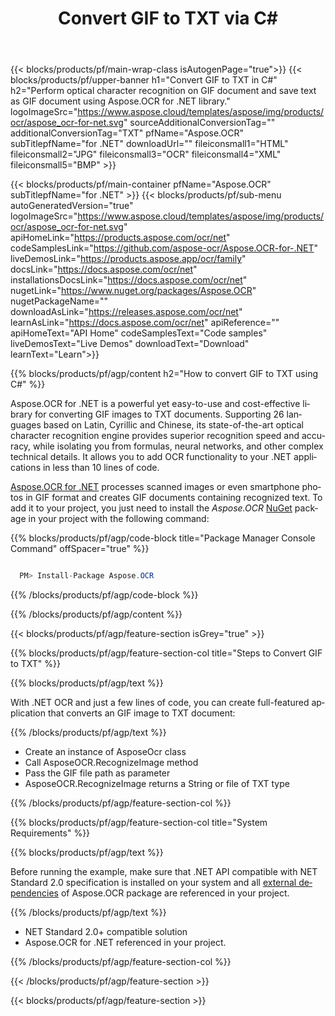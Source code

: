 ﻿---
title: Convert GIF to TXT via C# 
weight: 3920
url: /net/conversion/gif-to-txt/ 
lang: en
langdirlevel: 2
locales: ja,it,ru,de,es,fr,nl,id,lt,pl,pt,vi,tr,ko
description: Sample code for GIF to TXT C# conversion. Use API example code for batch GIF files to TXT conversion within VB.NET, Asp.NET or any .NET based application.
---

{{< blocks/products/pf/main-wrap-class isAutogenPage="true">}}
{{< blocks/products/pf/upper-banner h1="Convert GIF to TXT in C#" h2="Perform optical character recognition on GIF document and save text as GIF document using Aspose.OCR for .NET library." logoImageSrc="https://www.aspose.cloud/templates/aspose/img/products/ocr/aspose_ocr-for-net.svg" sourceAdditionalConversionTag="" additionalConversionTag="TXT" pfName="Aspose.OCR" subTitlepfName="for .NET" downloadUrl="" fileiconsmall1="HTML" fileiconsmall2="JPG" fileiconsmall3="OCR" fileiconsmall4="XML" fileiconsmall5="BMP" >}}


{{< blocks/products/pf/main-container pfName="Aspose.OCR" subTitlepfName="for .NET" >}}
{{< blocks/products/pf/sub-menu autoGeneratedVersion="true" logoImageSrc="https://www.aspose.cloud/templates/aspose/img/products/ocr/aspose_ocr-for-net.svg" apiHomeLink="https://products.aspose.com/ocr/net" codeSamplesLink="https://github.com/aspose-ocr/Aspose.OCR-for-.NET" liveDemosLink="https://products.aspose.app/ocr/family" docsLink="https://docs.aspose.com/ocr/net" installationsDocsLink="https://docs.aspose.com/ocr/net" nugetLink="https://www.nuget.org/packages/Aspose.OCR" nugetPackageName="" downloadAsLink="https://releases.aspose.com/ocr/net" learnAsLink="https://docs.aspose.com/ocr/net" apiReference="" apiHomeText="API Home" codeSamplesText="Code samples" liveDemosText="Live Demos" downloadText="Download" learnText="Learn">}}

{{% blocks/products/pf/agp/content h2="How to convert GIF to TXT using C#" %}}

Aspose.OCR for .NET is a powerful yet easy-to-use and cost-effective library for converting GIF images to TXT documents. Supporting 26 languages based on Latin, Cyrillic and Chinese, its state-of-the-art optical character recognition engine provides superior recognition speed and accuracy, while isolating you from formulas, neural networks, and other complex technical details. It allows you to add OCR functionality to your .NET applications in less than 10 lines of code.

[Aspose.OCR for .NET](https://products.aspose.com/ocr/net) 
 processes scanned images or even smartphone photos in GIF format and creates GIF documents containing recognized text. To add it to your project, you just need to install the *Aspose.OCR* 
 [NuGet](https://www.nuget.org/packages/aspose.ocr) 
 package in your project with the following command:

{{% blocks/products/pf/agp/code-block title="Package Manager Console Command" offSpacer="true" %}}

```cs

  PM> Install-Package Aspose.OCR

```

{{% /blocks/products/pf/agp/code-block %}}

{{% /blocks/products/pf/agp/content %}}

{{< blocks/products/pf/agp/feature-section isGrey="true" >}}

{{% blocks/products/pf/agp/feature-section-col title="Steps to Convert GIF to TXT" %}}

{{% blocks/products/pf/agp/text %}}

With .NET OCR and just a few lines of code, you can create full-featured application that converts an GIF image to TXT document:

{{% /blocks/products/pf/agp/text %}}

+ Create an instance of AsposeOcr class
+ Call AsposeOCR.RecognizeImage method
+ Pass the GIF file path as parameter
+ AsposeOCR.RecognizeImage returns a String or file of TXT type

{{% /blocks/products/pf/agp/feature-section-col %}}

{{% blocks/products/pf/agp/feature-section-col title="System Requirements" %}}

{{% blocks/products/pf/agp/text %}}

Before running the example, make sure that .NET API compatible with NET Standard 2.0 specification is installed on your system and all [external dependencies](https://docs.aspose.com/ocr/net/system-requirements/#external-dependencies) of Aspose.OCR package are referenced in your project.

{{% /blocks/products/pf/agp/text %}}

-  NET Standard 2.0+ compatible solution
-  Aspose.OCR for .NET referenced in your project.

{{% /blocks/products/pf/agp/feature-section-col %}}

{{< /blocks/products/pf/agp/feature-section >}}

{{< blocks/products/pf/agp/feature-section >}}
<!-- BEGIN LCS -->
<div class="ocr-lcs" style="width: 100%;">
	<style>
		.ocr-lcs {
			width: 100%;
			box-sizing: border-box;
			margin:  0 20px;
		}

		.ocr-lcs-controls {
			display: flex;
			flex-wrap: wrap;
		}

		.ocr-lcs-drop {
			cursor: pointer;
			display: flex;
			flex-direction: column;
			align-items: center;
			min-width: 350px;
			box-sizing: border-box;
			margin: 0 15px 15px 0;
			padding: 15px 15px 10px 15px;
			border: dashed 3px #73b5fb;
			border-radius: 10px;
			background-color: #ffffff;
		}

		.ocr-lcs-drop input {
			display: none !important;
		}

		.ocr-lcs-drop-preload {
			display: none;
		}

		.ocr-lcs-drop svg {
			width: 48px;
			margin-bottom: 5px;
			filter: invert(70%) sepia(12%) saturate(3506%) hue-rotate(183deg) brightness(101%) contrast(97%);
		}

		.ocr-lcs-drop span {
			font-size: 18px;
			text-align: center;
		}

		.ocr-lcs-filename {
			display: none;
		}

		.ocr-lcs-filename span {
			font-style: italic;
		}

		.ocr-lcs-recognizing {
			display: none;
		}

		.ocr-lcs-recognizing span {
			font-style: italic;
		}

		.ocr-lcs-mods {
			display: flex;
			flex-direction: column;
		}

		.ocr-lcs-mods > * {
			width: 150px;
			box-sizing: border-box;
		}

		.ocr-lcs-mods select {
			margin-bottom: 7px;
			padding: .6em 1.4em .5em .8em;
			border:  solid 2px #73b5fb;
			border-radius: .5em;
			line-height: 1.3;
			font-family: arial,sans-serif,-apple-system,BlinkMacSystemFont,segoe ui,Roboto,helvetica neue,apple color emoji,segoe ui emoji,segoe ui symbol;
			font-size: 16px;
			font-weight: 700;
			color: #73b5fb;
			-moz-appearance: none;
			-webkit-appearance: none;
			appearance: none;
			background-color: #ffffff;
			background-image: url('data:image/svg+xml;charset=US-ASCII,%3Csvg%20xmlns%3D%22http%3A%2F%2Fwww.w3.org%2F2000%2Fsvg%22%20width%3D%22292.4%22%20height%3D%22292.4%22%3E%3Cpath%20fill%3D%22%2373b5fb%22%20d%3D%22M287%2069.4a17.6%2017.6%200%200%200-13-5.4H18.4c-5%200-9.3%201.8-12.9%205.4A17.6%2017.6%200%200%200%200%2082.2c0%205%201.8%209.3%205.4%2012.9l128%20127.9c3.6%203.6%207.8%205.4%2012.8%205.4s9.2-1.8%2012.8-5.4L287%2095c3.5-3.5%205.4-7.8%205.4-12.8%200-5-1.9-9.2-5.5-12.8z%22%2F%3E%3C%2Fsvg%3E');
			background-repeat: no-repeat, repeat;
			background-position: right .7em top 50%, 0 0;
			background-size: .65em auto, 100%;
		}

		.ocr-lcs-mods select::-ms-expand {
			display: none;
		}

		.ocr-lcs-mods select:hover, .ocr-lcs-mods select:focus {
			border-color: #1a89d0;
			color: #1a89d0;
			background-image: url('data:image/svg+xml;charset=US-ASCII,%3Csvg%20xmlns%3D%22http%3A%2F%2Fwww.w3.org%2F2000%2Fsvg%22%20width%3D%22292.4%22%20height%3D%22292.4%22%3E%3Cpath%20fill%3D%22%231a89d0%22%20d%3D%22M287%2069.4a17.6%2017.6%200%200%200-13-5.4H18.4c-5%200-9.3%201.8-12.9%205.4A17.6%2017.6%200%200%200%200%2082.2c0%205%201.8%209.3%205.4%2012.9l128%20127.9c3.6%203.6%207.8%205.4%2012.8%205.4s9.2-1.8%2012.8-5.4L287%2095c3.5-3.5%205.4-7.8%205.4-12.8%200-5-1.9-9.2-5.5-12.8z%22%2F%3E%3C%2Fsvg%3E');
		}

		.ocr-lcs-mods select:focus {
			outline: none;
		}

		*[dir="rtl"] .ocr-lcs-mods select, :root:lang(ar) .ocr-lcs-mods select, :root:lang(iw) .ocr-lcs-mods select {
			background-position: left .7em top 50%, 0 0;
			padding: .6em .8em .5em 1.4em;
		}

		.ocr-lcs-mods select option {
			font-weight: normal;
			color: #4c4c4c;
		}

		.ocr-lcs-mods input {
			padding: 0.6em .6em;
			border: none;
			border-radius: .5em;
			box-shadow: inset 0 1px rgb(255 255 255 / 15%), 0 1px 1px rgb(0 0 0 / 8%);
			font-family: arial,sans-serif,-apple-system,BlinkMacSystemFont,segoe ui,Roboto,helvetica neue,apple color emoji,segoe ui emoji,segoe ui symbol;
			font-size: 16px;
			font-weight: 700;
			color: #ffffff;
			background-color: #1a89d0;
		}

		.ocr-lcs-mods input:hover {
			background-color: #3071a9;
			transition: all .3s ease;
			transition-property: all;
			transition-duration: 0.3s;
			transition-timing-function: ease;
			transition-delay: 0s;
		}

		.ocr-lcs-disabled {
			background-color: silver !important;
		}

		.ocr-lcs-disclaimer {
			font-size: 12px !important;
		}

		.ocr-lcs-result {
			position: fixed;
			top: 0px;
			right: 0px;
			bottom: 0px;
			left: 0px;
			background: rgba(0,0,0,0.8);
			z-index: 9998;
			-webkit-transition: opacity 400ms ease-in;
			-moz-transition: opacity 400ms ease-in;
			transition: opacity 400ms ease-in;
			display: none;
		}

		.ocr-lcs-result > div {
			width: 90vw;
			position: relative;
			margin: 10% auto;
			padding: 5px 20px 13px 20px;
			border-radius: 10px;
			background: #ffffff;
			pointer-events: auto;
		}

		.ocr-lcs-result header {
			position: relative;
			display: flex;
			justify-content: space-between;
			align-items: center;
			padding:  5px 0 10px 0;
			border-bottom: dotted 1px #1a89d0;
		}

		.ocr-lcs-result header span {
			font-size: 18px;
			font-weight: 700;
		}

		.ocr-lcs-result header i {
			cursor: pointer;
			color: #1a89d0;
			font-size: 24px !important;
		}

		.ocr-lcs-result header i:hover {
			color: #3071a9;
		}

		.ocr-lcs-result article {
			max-height: 500px;
			overflow: auto;
			margin: 25px 0 15px 0;
		}
	</style>
	<h2 class="heading-border">Live Code Sample</h2>
	<div class="ocr-lcs-controls">
		<div class="ocr-lcs-drop" onclick="OcrLcsUpload(this);" ondragover="event.preventDefault();" ondrop="OcrLcsDropped(event,this);">
			<input type="file" accept=".gif" onchange="OcrLcsFileSelected(this);" />
			<svg class="ocr-lcs-drop-preload" xmlns="http://www.w3.org/2000/svg" xmlns:xlink="http://www.w3.org/1999/xlink" viewBox="0 0 100 100"><g transform="translate(89,50)"><g transform="rotate(0)"><circle cx="0" cy="0" r="5" fill="#29c26a" fill-opacity="1"><animateTransform attributeName="transform" type="scale" begin="-0.8888888888888888s" values="2 2;1 1" keyTimes="0;1" dur="1s" repeatCount="indefinite"></animateTransform><animate attributeName="fill-opacity" keyTimes="0;1" dur="1s" repeatCount="indefinite" values="1;0" begin="-0.8888888888888888s"></animate></circle></g></g><g transform="translate(79.87573328164014,75.06871677777502)"><g transform="rotate(40)"><circle cx="0" cy="0" r="5" fill="#29c26a" fill-opacity="0.8888888888888888"><animateTransform attributeName="transform" type="scale" begin="-0.7777777777777778s" values="2 2;1 1" keyTimes="0;1" dur="1s" repeatCount="indefinite"></animateTransform><animate attributeName="fill-opacity" keyTimes="0;1" dur="1s" repeatCount="indefinite" values="1;0" begin="-0.7777777777777778s"></animate></circle></g></g><g transform="translate(56.772278929010284,88.40750236747611)"><g transform="rotate(80)"><circle cx="0" cy="0" r="5" fill="#29c26a" fill-opacity="0.7777777777777778"><animateTransform attributeName="transform" type="scale" begin="-0.6666666666666666s" values="2 2;1 1" keyTimes="0;1" dur="1s" repeatCount="indefinite"></animateTransform><animate attributeName="fill-opacity" keyTimes="0;1" dur="1s" repeatCount="indefinite" values="1;0" begin="-0.6666666666666666s"></animate></circle></g></g><g transform="translate(30.500000000000007,83.77499074759311)"><g transform="rotate(119.99999999999999)"><circle cx="0" cy="0" r="5" fill="#29c26a" fill-opacity="0.6666666666666666"><animateTransform attributeName="transform" type="scale" begin="-0.5555555555555556s" values="2 2;1 1" keyTimes="0;1" dur="1s" repeatCount="indefinite"></animateTransform><animate attributeName="fill-opacity" keyTimes="0;1" dur="1s" repeatCount="indefinite" values="1;0" begin="-0.5555555555555556s"></animate></circle></g></g><g transform="translate(13.351987789349579,63.33878558970109)"><g transform="rotate(160)"><circle cx="0" cy="0" r="5" fill="#29c26a" fill-opacity="0.5555555555555556"><animateTransform attributeName="transform" type="scale" begin="-0.4444444444444444s" values="2 2;1 1" keyTimes="0;1" dur="1s" repeatCount="indefinite"></animateTransform><animate attributeName="fill-opacity" keyTimes="0;1" dur="1s" repeatCount="indefinite" values="1;0" begin="-0.4444444444444444s"></animate></circle></g></g><g transform="translate(13.351987789349572,36.661214410298925)"><g transform="rotate(200)"><circle cx="0" cy="0" r="5" fill="#29c26a" fill-opacity="0.4444444444444444"><animateTransform attributeName="transform" type="scale" begin="-0.3333333333333333s" values="2 2;1 1" keyTimes="0;1" dur="1s" repeatCount="indefinite"></animateTransform><animate attributeName="fill-opacity" keyTimes="0;1" dur="1s" repeatCount="indefinite" values="1;0" begin="-0.3333333333333333s"></animate></circle></g></g><g transform="translate(30.499999999999982,16.2250092524069)"><g transform="rotate(239.99999999999997)"><circle cx="0" cy="0" r="5" fill="#29c26a" fill-opacity="0.3333333333333333"><animateTransform attributeName="transform" type="scale" begin="-0.2222222222222222s" values="2 2;1 1" keyTimes="0;1" dur="1s" repeatCount="indefinite"></animateTransform><animate attributeName="fill-opacity" keyTimes="0;1" dur="1s" repeatCount="indefinite" values="1;0" begin="-0.2222222222222222s"></animate></circle></g></g><g transform="translate(56.77227892901027,11.59249763252388)"><g transform="rotate(280)"><circle cx="0" cy="0" r="5" fill="#29c26a" fill-opacity="0.2222222222222222"><animateTransform attributeName="transform" type="scale" begin="-0.1111111111111111s" values="2 2;1 1" keyTimes="0;1" dur="1s" repeatCount="indefinite"></animateTransform><animate attributeName="fill-opacity" keyTimes="0;1" dur="1s" repeatCount="indefinite" values="1;0" begin="-0.1111111111111111s"></animate></circle></g></g><g transform="translate(79.87573328164014,24.931283222224955)"><g transform="rotate(320)"><circle cx="0" cy="0" r="5" fill="#29c26a" fill-opacity="0.1111111111111111"><animateTransform attributeName="transform" type="scale" begin="0s" values="2 2;1 1" keyTimes="0;1" dur="1s" repeatCount="indefinite"></animateTransform><animate attributeName="fill-opacity" keyTimes="0;1" dur="1s" repeatCount="indefinite" values="1;0" begin="0s"></animate></circle></g></g><!-- [ldio] generated by https://loading.io/ --></svg>
			<svg class="ocr-lcs-drop-icon" xmlns="http://www.w3.org/2000/svg" xmlns:xlink="http://www.w3.org/1999/xlink" viewBox="0 0 128 128"><path d="M80,0v32h32L80,0z M72,32V0H28c-6.63,0-12,5.37-12,12v104c0,6.62,5.37,12,12,12h72c6.63,0,12-5.37,12-12V40H80.22	C75.57,40,72,36.42,72,32z M88.03,86.03C87.07,87.43,85.55,88,84,88s-3.07-0.59-4.24-1.76L70,76.47V102c0,3.31-2.69,6-6,6	s-6-2.69-6-6V76.47l-9.76,9.76c-2.34,2.34-6.14,2.34-8.49,0s-2.34-6.14,0-8.49l20-20c2.34-2.34,6.14-2.34,8.49,0l20,20	C90.57,80.1,90.57,83.9,88.03,86.03z"/></svg>
			<span class="ocr-lcs-filename">Ready to recognize <span></span></span>
			<span class="ocr-lcs-recognizing">Recognizing <span></span></span>
			<span class="ocr-lcs-hint">Drop a file here or click to browse *</span>
		</div>
		<div class="ocr-lcs-mods">
			<select name="language">
				<!--<option value="39">Albanian</option>-->
				<!--<option value="24">Arabic</option>-->
				<!--<option value="45">Azerbaijani </option>-->
				<!--<option value="27">Bengali</option>-->
				<option value="44">Bulgarian</option>
				<option value="22">Chinese</option>
				<option value="17">Croatian</option>
				<option value="18">Czech</option>
				<option value="13">Danish</option>
				<option value="10">Dutch</option>
				<option value="1" selected="selected">English</option>
				<option value="20">Estonian</option>
				<option value="15">Finnish</option>
				<option value="3">French</option>
				<!--<option value="43">Georgian</option>-->
				<option value="2">German</option>
				<!--<option value="36">Greek</option>-->
				<!--<option value="34">Hebrew</option>-->
				<!--<option value="25">Hindi</option>-->
				<!--<option value="33">Indonesian</option>-->
				<option value="4">Italian</option>
				<!--<option value="37">Japanese</option>-->
				<!--<option value="40">Latin</option>-->
				<!--<option value="35">Javanese</option>-->
				<!--<option value="32">Korean</option>-->
				<option value="12">Latvian</option>
				<option value="11">Lithuanian</option>
				<option value="14">Norwegian</option>
				<!--<option value="38">Persian</option>-->
				<option value="7">Polish</option>
				<option value="6">Portuguese</option>
				<option value="21">Romanian</option>
				<option value="23">Russian</option>
				<option value="16">Serbian</option>
				<option value="9">Slovak</option>
				<option value="8">Slovenian</option>
				<option value="5">Spanish</option>
				<option value="19">Swedish</option>
				<!--<option value="28">Tibetan</option>-->
				<!--<option value="29">Thai</option>-->
				<!--<option value="31">Turkish</option>-->
				<option value="26">Ukrainian</option>
				<!--<option value="30">Urdu</option>-->
				<!--<option value="42">Uzbek</option>-->
				<!--<option value="41">Vietnamese</option>-->
			</select>
			<input type="button" value="Run code" class="ocr-lcs-recognize ocr-lcs-disabled" onclick="OcrLcsRecognize(this)" />
		</div>
	</div>
	<p class="ocr-lcs-disclaimer">* By uploading your files or using the service you agree with our <a href="https://about.aspose.com/legal/terms-of-use" rel="nofollow noreferrer" target="_blank">Terms of use</a> and <a href="https://about.aspose.com/legal/privacy-policy" rel="nofollow noreferrer" target="_blank">Privacy Policy</a>.</p>
<div id="code" class="codeblock"><h3>Code to be executed - C#</h3><pre><code class="cs hljs csharp"><span class="hljs-comment">// Initialize OCR engine</span>
<span class="hljs-keyword">var</span> recognitionEngine = <span class="hljs-keyword">new</span> Aspose.OCR.AsposeOcr();
<span class="hljs-comment">// Extract text from image</span>
<span class="hljs-built_in">string</span> result = recognitionEngine.RecognizeImage("<span class="hljs-string"><span class="ocr-lcs-code-filename-placeholder">&lt;file name&gt;</span><span class="ocr-lcs-code-filename-actual"></span></span>");
<span class="hljs-comment">// Display the recognition result</span>
Console.WriteLine(result);</code></pre></div>
	<div class="ocr-lcs-result" onclick="OcrLcsCurtainClick(this)">
		<div>
			<header>
				<span>Recognition result</span>
				<i class="fa fa-times" onclick="OcrLcsCloseResult(this);"></i>
			</header>
			<article>&nbsp;</article>
		</div>
	</div>
	<script>
		function OcrLcsUpload(obj)
		{
			let fileInput = $(obj).children("input[type='file']")[0];
			fileInput.click();
		}

		function OcrLcsDropped(event, obj)
		{
			let fileInput = $(obj).children("input[type='file']")[0];
			fileInput.files = event.dataTransfer.files;
			OcrLcsFileSelected(fileInput);
			event.preventDefault();
			return false;
		}

		function OcrLcsFileSelected(obj)
		{
			if(obj.files.length > 0)
			{
				let fileName = obj.value.replace(/.*[\/\\]/, "");
				$(obj).closest(".ocr-lcs-controls").find(".ocr-lcs-recognize").removeClass("ocr-lcs-disabled");
				$(obj).siblings(".ocr-lcs-filename").show().children("span").text(fileName);
				$(obj).siblings(".ocr-lcs-recognizing").children("span").text(fileName);
				$(obj).closest(".ocr-lcs").find(".ocr-lcs-code-filename-placeholder").hide();
				$(obj).closest(".ocr-lcs").find(".ocr-lcs-code-filename-actual").text(fileName).show();
			}
		}

		function OcrLcsRecognize(obj)
		{
			let button = $(obj);
			if(button.hasClass("ocr-lcs-disabled")) return false;
			let icon = button.closest(".ocr-lcs-controls").find(".ocr-lcs-drop-icon");
			let preloader = button.closest(".ocr-lcs-controls").find(".ocr-lcs-drop-preload");
			let recognizingField = button.closest(".ocr-lcs-controls").find(".ocr-lcs-recognizing");
			let filenameField = button.closest(".ocr-lcs-controls").find(".ocr-lcs-filename");
			let hint = button.closest(".ocr-lcs-controls").find(".ocr-lcs-hint");
			preloader.show();
			recognizingField.show();
			icon.hide();
			filenameField.hide();
			hint.hide();
			button.addClass("ocr-lcs-disabled");
			let lang = button.siblings("select").val();
			let file = button.closest(".ocr-lcs-controls").find("input[type='file']")[0].files[0];
			let payload = new FormData();
			payload.append("language", lang);
			payload.append("attachfile", file);
			$.ajax({
				url: "https://api.products.aspose.app/ocr/conversion/RecognizeImageFromVidget",
				type: "POST",
				data: payload,
				processData: false,
				contentType: false
			}).done(function(data){
				let resultDialog = button.closest(".ocr-lcs").find(".ocr-lcs-result");
				let output = data.replace(/(?:\r\n|\r|\n)/g, "<br />");
				resultDialog.find("article").html(output);
				resultDialog.slideDown(200);
			}).fail(function(jqxhr,textStatus,error){
				console.log(`[${textStatus}] ${error}`);
			}).always(function(){
				preloader.hide();
				recognizingField.hide();
				icon.show();
				hint.show();
				button.closest(".ocr-lcs-controls").find("input[type='file']")[0].value = null;
				$(obj).closest(".ocr-lcs").find(".ocr-lcs-code-filename-placeholder").show();
				$(obj).closest(".ocr-lcs").find(".ocr-lcs-code-filename-actual").hide();
			});
		}

		function OcrLcsCurtainClick(obj)
		{
			if($(event.target).is(".ocr-lcs-result")) $(obj).hide();
		}

		function OcrLcsCloseResult(obj)
		{
			$(obj).closest(".ocr-lcs-result").slideUp(200);
		}
	</script>
</div>
<!-- END LCS -->
{{< /blocks/products/pf/agp/feature-section >}}

    {{< blocks/products/pf/agp/about-file-section >}}
       
        {{< blocks/products/pf/agp/about-file-text fileFormat="GIF" readMoreLink="https://docs.fileformat.com/image/gif" whatIsFormat1="What is" whatIsFormat2="File Format" readMoreFormat="Read More">}}
A GIF or Graphical Interchange Format is a type of highly compressed image. Owned by Unisys, GIF uses the LZW compression algorithm that does not degrade the image quality. For each image GIF typically allow up to 8 bits per pixel and up to 256 colours are allowed across the image. In contrast to a JPEG image, which can display up to 16 million colours and fairly touches the limits of the human eye. Back when the internet emerged, GIFs remained the best choice because they required low bandwidth and compatible for the graphics that consume solid areas of colour. An animated GIF combines numerous images or frames into a single file and displays them in a sequence to generate an animated clip or a short video. The colour limitations are up to 256 for each frame and are likely to be the least suitable for reproducing other images and photographs with colour gradient.
        {{< /blocks/products/pf/agp/about-file-text >}}

        {{< blocks/products/pf/agp/about-file-text fileFormat="TXT" readMoreLink="https://docs.fileformat.com/word-processing/txt/" whatIsFormat1="What is" whatIsFormat2="File Format" readMoreFormat="Read More">}}
A file with .TXT extension represents a text document that contains plain text in the form of lines. Paragraphs in a text document are recognized by carriage returns and are used for better arrangement of file contents. A standard text document can be opened in any text editor or word processing application on different operating systems. All the text contained in such a file is in human-readable format and represented by sequence of characters.
        {{< /blocks/products/pf/agp/about-file-text >}}

    {{< /blocks/products/pf/agp/about-file-section >}}

<!-- aboutfile Ends -->

{{< blocks/products/pf/agp/other-supported-section title="Other Supported Conversions" subTitle="Using C#, one can easily convert different formats including." >}}

{{< blocks/products/pf/agp/other-supported-section-item href="/ocr/net/conversion/gif-to-txt" name="TXT" description="Text Document File" >}}
{{< blocks/products/pf/agp/other-supported-section-item href="/ocr/net/conversion/gif-to-text" name="Text" description="Text Document File" >}}
{{< blocks/products/pf/agp/other-supported-section-item href="/ocr/net/conversion/gif-to-doc" name="DOC" description="Documents generated by Microsoft Word" >}}
{{< blocks/products/pf/agp/other-supported-section-item href="/ocr/net/conversion/gif-to-docx" name="DOCX" description="Microsoft Word documents" >}}
{{< blocks/products/pf/agp/other-supported-section-item href="/ocr/net/conversion/gif-to-xls" name="XLS" description="Microsoft Excel Binary File Format" >}}
{{< blocks/products/pf/agp/other-supported-section-item href="/ocr/net/conversion/gif-to-xlsx" name="XLSX" description="Microsoft Excel documents" >}}
{{< blocks/products/pf/agp/other-supported-section-item href="/ocr/net/conversion/gif-to-pdf" name="PDF" description="Portable Document Format (PDF)" >}}
{{< blocks/products/pf/agp/other-supported-section-item href="/ocr/net/conversion/gif-to-searchable_pdf" name="Searchable PDF" description="Searchable Portable Network Graphics " >}}
{{< blocks/products/pf/agp/other-supported-section-item href="/ocr/net/conversion/gif-to-xml" name="XML" description="Extensible Markup Language" >}}
{{< blocks/products/pf/agp/other-supported-section-item href="/ocr/net/conversion/gif-to-json" name="JSON" description="JavaScript Object Notation" >}}

{{< /blocks/products/pf/agp/other-supported-section >}}

{{< /blocks/products/pf/main-container >}}
    
{{< /blocks/products/pf/main-wrap-class >}}
